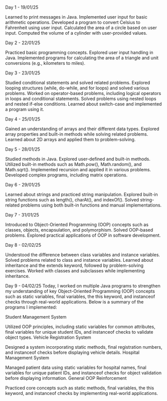 Day 1 - 19/01/25

Learned to print messages in Java.
Implemented user input for basic arithmetic operations.
Developed a program to convert Celsius to Fahrenheit using user input.
Calculated the area of a circle based on user input.
Computed the volume of a cylinder with user-provided values.

Day 2 - 22/01/25

Practiced basic programming concepts.
Explored user input handling in Java.
Implemented programs for calculating the area of a triangle and unit conversions (e.g., kilometers to miles).

Day 3 - 23/01/25

Studied conditional statements and solved related problems.
Explored looping structures (while, do-while, and for loops) and solved various problems.
Worked on operator-based problems, including logical operators in loops and conditional statements.
Solved problems using nested loops and nested if-else conditions.
Learned about switch-case and implemented a program using it.

Day 4 - 25/01/25

Gained an understanding of arrays and their different data types.
Explored array properties and built-in methods while solving related problems.
Learned about 2D arrays and applied them to problem-solving.

Day 5 - 28/01/25

Studied methods in Java.
Explored user-defined and built-in methods.
Utilized built-in methods such as Math.pow(), Math.random(), and Math.sqrt().
Implemented recursion and applied it in various problems.
Developed complex programs, including matrix operations.

Day 6 - 29/01/25

Learned about strings and practiced string manipulation.
Explored built-in string functions such as length(), charAt(), and indexOf().
Solved string-related problems using both built-in functions and manual implementations.

Day 7 - 31/01/25

Introduced to Object-Oriented Programming (OOP) concepts such as classes, objects, encapsulation, and polymorphism.
Solved OOP-based problems.
Explored practical applications of OOP in software development.

Day 8 - 02/02/25

Understood the difference between class variables and instance variables.
Solved problems related to class and instance variables.
Learned about inheritance and the extends keyword, followed by problem-solving exercises.
Worked with classes and subclasses while implementing inheritance.

Day 9 - 04/02/25
Today, I worked on multiple Java programs to strengthen my understanding of key Object-Oriented Programming (OOP) concepts such as static variables, final variables, the this keyword, and instanceof checks through real-world applications. Below is a summary of the programs I implemented:

Student Management System

Utilized OOP principles, including static variables for common attributes, final variables for unique student IDs, and instanceof checks to validate object types.
Vehicle Registration System

Designed a system incorporating static methods, final registration numbers, and instanceof checks before displaying vehicle details.
Hospital Management System

Managed patient data using static variables for hospital names, final variables for unique patient IDs, and instanceof checks for object validation before displaying information.
General OOP Reinforcement

Practiced core concepts such as static methods, final variables, the this keyword, and instanceof checks by implementing real-world applications.
